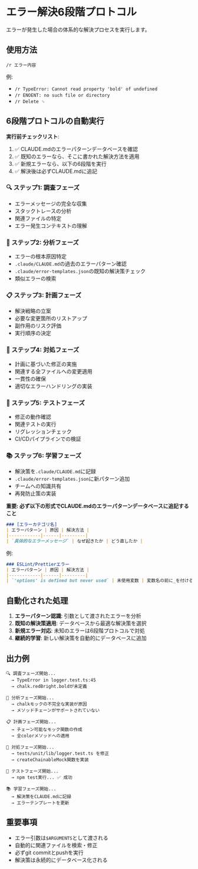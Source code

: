 # エラー解決6段階プロトコル

エラーが発生した場合の体系的な解決プロセスを実行します。

## 使用方法
```
/r エラー内容
```

例:
- `/r TypeError: Cannot read property 'bold' of undefined`
- `/r ENOENT: no such file or directory`
- `/r Delete ␍`

## 6段階プロトコルの自動実行

**実行前チェックリスト**:
1. ✅ CLAUDE.mdのエラーパターンデータベースを確認
2. ✅ 既知のエラーなら、そこに書かれた解決方法を適用
3. ✅ 新規エラーなら、以下の6段階を実行
4. ✅ 解決後は必ずCLAUDE.mdに追記

### 🔍 ステップ1: 調査フェーズ
- エラーメッセージの完全な収集
- スタックトレースの分析
- 関連ファイルの特定
- エラー発生コンテキストの理解

### 🧠 ステップ2: 分析フェーズ
- エラーの根本原因特定
- `.claude/CLAUDE.md`の過去のエラーパターン確認
- `.claude/error-templates.json`の既知の解決策チェック
- 類似エラーの検索

### 📋 ステップ3: 計画フェーズ
- 解決戦略の立案
- 必要な変更箇所のリストアップ
- 副作用のリスク評価
- 実行順序の決定

### 🔧 ステップ4: 対処フェーズ
- 計画に基づいた修正の実施
- 関連する全ファイルへの変更適用
- 一貫性の確保
- 適切なエラーハンドリングの実装

### 🧪 ステップ5: テストフェーズ
- 修正の動作確認
- 関連テストの実行
- リグレッションチェック
- CI/CDパイプラインでの検証

### 📚 ステップ6: 学習フェーズ
- 解決策を`.claude/CLAUDE.md`に記録
- `.claude/error-templates.json`に新パターン追加
- チームへの知識共有
- 再発防止策の実装

**重要: 必ず以下の形式でCLAUDE.mdのエラーパターンデータベースに追記すること**

```markdown
### [エラーカテゴリ名]
| エラーパターン | 原因 | 解決方法 |
|------------|------|---------|
| `具体的なエラーメッセージ` | なぜ起きたか | どう直したか |
```

例:
```markdown
### ESLint/Prettierエラー
| エラーパターン | 原因 | 解決方法 |
|------------|------|---------|
| `'options' is defined but never used` | 未使用変数 | 変数名の前に_を付ける（例: options → _options） |
```

## 自動化された処理

1. **エラーパターン認識**: 引数として渡されたエラーを分析
2. **既知の解決策適用**: データベースから最適な解決策を選択
3. **新規エラー対応**: 未知のエラーは6段階プロトコルで対処
4. **継続的学習**: 新しい解決策を自動的にデータベースに追加

## 出力例
```
🔍 調査フェーズ開始...
  → TypeError in logger.test.ts:45
  → chalk.redBright.boldが未定義

🧠 分析フェーズ開始...
  → chalkモックの不完全な実装が原因
  → メソッドチェーンがサポートされていない

📋 計画フェーズ開始...
  → チェーン可能なモック関数の作成
  → 全colorメソッドへの適用

🔧 対処フェーズ開始...
  → tests/unit/lib/logger.test.ts を修正
  → createChainableMock関数を実装

🧪 テストフェーズ開始...
  → npm test実行... ✅ 成功

📚 学習フェーズ開始...
  → 解決策をCLAUDE.mdに記録
  → エラーテンプレートを更新
```

## 重要事項
- エラー引数は`$ARGUMENTS`として渡される
- 自動的に関連ファイルを検索・修正
- 必ずgit commitとpushを実行
- 解決策は永続的にデータベース化される